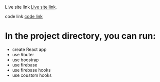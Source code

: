 

Live site link [Live site link](https://github.com/facebook/create-react-app).


code link [code link](https://github.com/programming-hero-web-course-4/independent-service-provider-MonirujjamanMamun)



# In the project directory, you can run:
- create React app
- use Router
- use boostrap
- use firebase
- use firebase hooks
- use coustom hooks